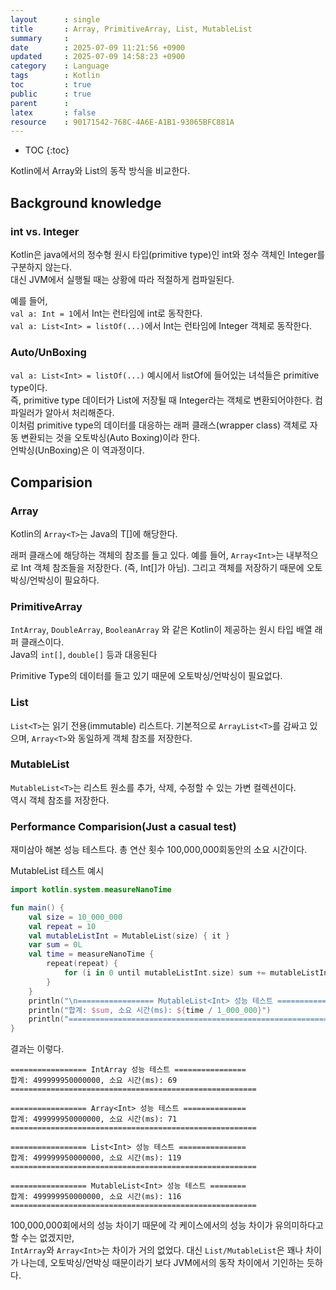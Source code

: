 ```yaml
---
layout      : single
title       : Array, PrimitiveArray, List, MutableList
summary     : 
date        : 2025-07-09 11:21:56 +0900
updated     : 2025-07-09 14:58:23 +0900
category    : Language
tags        : Kotlin
toc         : true
public      : true
parent      : 
latex       : false
resource    : 90171542-768C-4A6E-A1B1-93065BFC881A
---
```

* TOC
{:toc}

Kotlin에서 Array와 List의 동작 방식을 비교한다.  

## Background knowledge
### int vs. Integer
Kotlin은 java에서의 정수형 원시 타입(primitive type)인 int와 정수 객체인 Integer를 구분하지 않는다.  
대신 JVM에서 실행될 때는 상황에 따라 적절하게 컴파일된다.  

예를 들어,  
`val a: Int = 1`에서 Int는 런타임에 int로 동작한다.  
`val a: List<Int> = listOf(...)`에서 Int는 런타임에 Integer 객체로 동작한다.  

### Auto/UnBoxing
`val a: List<Int> = listOf(...)` 예시에서 listOf에 들어있는 녀석들은 primitive type이다.  
즉, primitive type 데이터가 List에 저장될 때 Integer라는 객체로 변환되어야한다. 컴파일러가 알아서 처리해준다.  
이처럼 primitive type의 데이터를 대응하는 래퍼 클래스(wrapper class) 객체로 자동 변환되는 것을 오토박싱(Auto Boxing)이라 한다.  
언박싱(UnBoxing)은 이 역과정이다.


## Comparision
### Array<T>
Kotlin의 `Array<T>`는 Java의 T[]에 해당한다.


래퍼 클래스에 해당하는 객체의 참조를 들고 있다. 예를 들어, `Array<Int>`는 내부적으로 Int 객체 참조들을 저장한다. (즉, Int[]가 아님).
그리고 객체를 저장하기 때문에 오토박싱/언박싱이 필요하다.  

### PrimitiveArray
`IntArray`, `DoubleArray`, `BooleanArray` 와 같은 Kotlin이 제공하는 원시 타입 배열 래퍼 클래스이다.  
Java의 `int[]`, `double[]` 등과 대응된다

Primitive Type의 데이터를 들고 있기 때문에 오토박싱/언박싱이 필요없다.  
   

### List<T>
`List<T>`는 읽기 전용(immutable) 리스트다.
기본적으로 `ArrayList<T>`를 감싸고 있으며, `Array<T>`와 동일하게 객체 참조를 저장한다.

### MutableList<T>
`MutableList<T>`는 리스트 원소를 추가, 삭제, 수정할 수 있는 가변 컬렉션이다.  
역시 객체 참조를 저장한다.


### Performance Comparision(Just a casual test)
재미삼아 해본 성능 테스트다. 
총 연산 횟수 100,000,000회동안의 소요 시간이다.  

MutableList 테스트 예시
```kotlin
import kotlin.system.measureNanoTime

fun main() {
    val size = 10_000_000
    val repeat = 10
    val mutableListInt = MutableList(size) { it }
    var sum = 0L
    val time = measureNanoTime {
        repeat(repeat) {
            for (i in 0 until mutableListInt.size) sum += mutableListInt[i]
        }
    }
    println("\n================= MutableList<Int> 성능 테스트 =================")
    println("합계: $sum, 소요 시간(ms): ${time / 1_000_000}")
    println("============================================================\n")
} 
```

결과는 이렇다.
```
================= IntArray 성능 테스트 ================
합계: 499999950000000, 소요 시간(ms): 69
=======================================================

================= Array<Int> 성능 테스트 ==============
합계: 499999950000000, 소요 시간(ms): 71
=======================================================

================= List<Int> 성능 테스트 ===============
합계: 499999950000000, 소요 시간(ms): 119
=======================================================

================= MutableList<Int> 성능 테스트 ========
합계: 499999950000000, 소요 시간(ms): 116
=======================================================
```

100,000,000회에서의 성능 차이기 때문에 각 케이스에서의 성능 차이가 유의미하다고 할 수는 없겠지만,   
`IntArray`와 `Array<Int>`는 차이가 거의 없었다.
대신 `List/MutableList`은 꽤나 차이가 나는데, 오토박싱/언박싱 때문이라기 보다 JVM에서의 동작 차이에서 기인하는 듯하다.  

